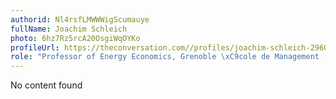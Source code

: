 ```yaml
---
authorid: Nl4rsfLMWWWigScumauye
fullName: Joachim Schleich
photo: 6hz7Rz5rcA20OsgiWqOYKo
profileUrl: https://theconversation.com//profiles/joachim-schleich-296043
role: "Professor of Energy Economics, Grenoble \xC9cole de Management (GEM)"
---
```

No content found